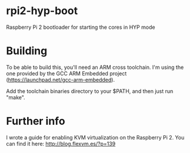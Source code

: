 # rpi2-hyp-boot
Raspberry Pi 2 bootloader for starting the cores in HYP mode

# Building

To be able to build this, you'll need an ARM cross toolchain. I'm using the one
provided by the GCC ARM Embedded project (https://launchpad.net/gcc-arm-embedded).

Add the toolchain binaries directory to your $PATH, and then just run "make".

# Further info

I wrote a guide for enabling KVM virtualization on the Raspberry Pi 2.
You can find it here: http://blog.flexvm.es/?p=139
